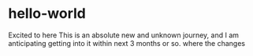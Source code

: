 # hello-world
Excited to  here
This is an absolute new and unknown journey, and I am anticipating getting into it within next 3 months or so.
where the changes 
